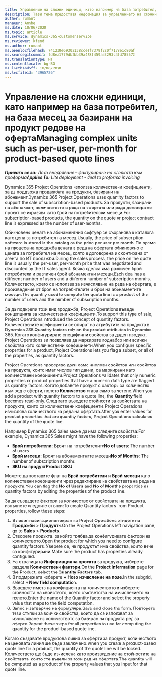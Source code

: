 ```yaml
---
title: Управление на сложни единици, като например на база потребител, на база месец за базирани на продукт редове на оферта
description: Тази тема предоставя информация за управлението на сложни единици за базирани на проект редове на оферта.
author: rumant
manager: Annbe
ms.date: 10/06/2020
ms.topic: article
ms.service: dynamics-365-customerservice
ms.reviewer: kfend
ms.author: rumant
ms.openlocfilehash: 741230e69302138cce8f7379f520f7178e1c80af
ms.sourcegitcommit: fd8ea1779db2bb39a428f459ae3293c4fd785572
ms.translationtype: HT
ms.contentlocale: bg-BG
ms.lasthandoff: 10/06/2020
ms.locfileid: "3965726"
---
```

# <a name="managing-complex-units-such-as-per-user-per-month-for-product-based-quote-lines"></a><span data-ttu-id="e6ba3-103">Управление на сложни единици, като например на база потребител, на база месец за базирани на продукт редове на оферта</span><span class="sxs-lookup"><span data-stu-id="e6ba3-103">Managing complex units such as per-user, per-month for product-based quote lines</span></span>

<span data-ttu-id="e6ba3-104">_**Прилага се за:** Леко внедряване – фактуриране на сделката към проформа_</span><span class="sxs-lookup"><span data-stu-id="e6ba3-104">_**Applies To:** Lite deployment - deal to proforma invoicing_</span></span>

<span data-ttu-id="e6ba3-105">Dynamics 365 Project Operations използва количествени коефициенти, за да поддържа продажбата на продукти, базирани на абонамент.</span><span class="sxs-lookup"><span data-stu-id="e6ba3-105">Dynamics 365 Project Operations uses quantity factors to support the sale of subscription-based products.</span></span> <span data-ttu-id="e6ba3-106">За продукти, базирани на абонамент, количеството в реда на офертата или реда договора по проект се изразява като брой на потребителски месеци.</span><span class="sxs-lookup"><span data-stu-id="e6ba3-106">For subscription-based products, the quantity on the quote or project contract line is expressed as the number of user-months.</span></span>

<span data-ttu-id="e6ba3-107">Обикновено цената на абонаментния софтуер се съхранява в каталога като цена за потребител на месец.</span><span class="sxs-lookup"><span data-stu-id="e6ba3-107">Usually, the price of subscription software is stored in the catalog as the price per user per month.</span></span> <span data-ttu-id="e6ba3-108">По време на процеса на продажба цената в реда на офертата обикновено е цената за потребител на месец, която е договорена и сконтирана от агента по ИТ продажби.</span><span class="sxs-lookup"><span data-stu-id="e6ba3-108">During the sales process, the price on the quote line is usually the per-user, per-month price that was negotiated and discounted by the IT sales agent.</span></span> <span data-ttu-id="e6ba3-109">Всяка сделка има различен брой потребители и различен брой абонаментни месеци.</span><span class="sxs-lookup"><span data-stu-id="e6ba3-109">Each deal has a different number of users and a different number of subscription months.</span></span> <span data-ttu-id="e6ba3-110">Количеството, което се използва за изчисляване на реда на офертата, е произведение от броя на потребителите и броя на абонаментите месеци.</span><span class="sxs-lookup"><span data-stu-id="e6ba3-110">The quantity used to compute the quote line is a product of the number of users and the number of subscription months.</span></span>

<span data-ttu-id="e6ba3-111">За да подкрепи този вид продажба, Project Operations въведе концепцията за количествени коефициенти.</span><span class="sxs-lookup"><span data-stu-id="e6ba3-111">To support this type of sale, Project Operations introduced the concept of quantity factors.</span></span> <span data-ttu-id="e6ba3-112">Количествените коефициенти се опират на атрибутите на продукта в Dynamics 365.</span><span class="sxs-lookup"><span data-stu-id="e6ba3-112">Quantity factors rely on the product attributes in Dynamics 365.</span></span> <span data-ttu-id="e6ba3-113">Когато конфигурирате специфични свойства за даден продукт, Project Operations ви позволява да маркирате поднабор или всички свойства като количествени коефициенти.</span><span class="sxs-lookup"><span data-stu-id="e6ba3-113">When you configure specific properties for a product, Project Operations lets you flag a subset, or all of the properties, as quantity factors.</span></span>

<span data-ttu-id="e6ba3-114">Project Operations проверява дали само числови свойства или свойства на продукта, които имат числов тип данни, са маркирани като количествени коефициенти.</span><span class="sxs-lookup"><span data-stu-id="e6ba3-114">Project Operations validates that only numeric properties or product properties that have a numeric data type are flagged as quantity factors.</span></span> <span data-ttu-id="e6ba3-115">Когато добавяте продукт с фактори за количество към ред с оферти, полето **Количество** става само за четене.</span><span class="sxs-lookup"><span data-stu-id="e6ba3-115">When you add a product with quantity factors to a quote line, the **Quantity** field becomes read-only.</span></span> <span data-ttu-id="e6ba3-116">След като въведете стойности за свойствата на продукта, които са количествени коефициенти, Project Operations изчислява количеството на реда на офертата.</span><span class="sxs-lookup"><span data-stu-id="e6ba3-116">After you enter values for product properties that are quantity factors, Project Operations calculates the quantity of the quote line.</span></span>

<span data-ttu-id="e6ba3-117">Например Dynamics 365 Sales може да има следните свойства:</span><span class="sxs-lookup"><span data-stu-id="e6ba3-117">For example, Dynamics 365 Sales might have the following properties:</span></span>

- <span data-ttu-id="e6ba3-118">**Брой потребители**: Броят на потребителите</span><span class="sxs-lookup"><span data-stu-id="e6ba3-118">**No of users**: The number of users</span></span>
- <span data-ttu-id="e6ba3-119">**Брой месеци**: Броят на абонаментните месеци</span><span class="sxs-lookup"><span data-stu-id="e6ba3-119">**No of Months**: The number of subscription months</span></span>
- <span data-ttu-id="e6ba3-120">**SKU на продукт**</span><span class="sxs-lookup"><span data-stu-id="e6ba3-120">**Product SKU**</span></span>

<span data-ttu-id="e6ba3-121">Можете да поставите флаг на **Брой потребители** и **Брой месеци** като количествени коефициенти чрез редактиране на свойствата на реда на продукта.</span><span class="sxs-lookup"><span data-stu-id="e6ba3-121">You can flag the **No of Users** and **No of Months** properties as quantity factors by editing the properties of the product line.</span></span>

<span data-ttu-id="e6ba3-122">За да създадете фактори за количество от свойствата на продукта, изпълнете следните стъпки:</span><span class="sxs-lookup"><span data-stu-id="e6ba3-122">To create Quantity factors from Product properties, follow these steps:</span></span>

1. <span data-ttu-id="e6ba3-123">В левия навигационен екран на Project Operations отидете на **Продажби** > **Продукти**.</span><span class="sxs-lookup"><span data-stu-id="e6ba3-123">On the Project Operations left navigation pane, go to **Sales** > **Products**.</span></span>
2. <span data-ttu-id="e6ba3-124">Отворете продукта, за който трябва да конфигурирате фактори на количеството.</span><span class="sxs-lookup"><span data-stu-id="e6ba3-124">Open the product for which you need to configure quantity factors.</span></span> <span data-ttu-id="e6ba3-125">Уверете се, че продуктът има свойства, които вече са конфигурирани.</span><span class="sxs-lookup"><span data-stu-id="e6ba3-125">Make sure the product has properties already configured.</span></span>
3. <span data-ttu-id="e6ba3-126">На страницата **Информация за проекта** за продукта, изберете раздела **Количествени фактори**.</span><span class="sxs-lookup"><span data-stu-id="e6ba3-126">On the **Project Information** page for the Product, select the **Quantity Factors** tab.</span></span>
4. <span data-ttu-id="e6ba3-127">В подмрежата изберете **+ Ново изчисление на поле**.</span><span class="sxs-lookup"><span data-stu-id="e6ba3-127">In the subgrid, select **+ New field computation**.</span></span>
5. <span data-ttu-id="e6ba3-128">Въведете името на коефициента на количеството и изберете стойността на свойството, което съответства на изчислението на полето.</span><span class="sxs-lookup"><span data-stu-id="e6ba3-128">Enter the name of the Quantity factor and select the property value that maps to the field computation.</span></span>
6. <span data-ttu-id="e6ba3-129">Запис и затваряне на формуляра.</span><span class="sxs-lookup"><span data-stu-id="e6ba3-129">Save and close the form.</span></span> <span data-ttu-id="e6ba3-130">Повторете тези стъпки за всички свойства, които да се използват за изчисляване на количеството за базиран на продукта ред за оферти.</span><span class="sxs-lookup"><span data-stu-id="e6ba3-130">Repeat these steps for all properties to use for computing the quantity for the product-based quote line.</span></span>

<span data-ttu-id="e6ba3-131">Когато създавате продуктова линия за оферти за продукт, количеството на ценовата линия ще бъде заключено.</span><span class="sxs-lookup"><span data-stu-id="e6ba3-131">When you create a product-based quote line for a product, the quantity of the quote line will be locked.</span></span> <span data-ttu-id="e6ba3-132">Количеството ще бъде изчислено като произведение на стойностите на свойствата, които сте въвели за този ред на офертата.</span><span class="sxs-lookup"><span data-stu-id="e6ba3-132">The quantity will be computed as a product of the property values that you input for that quote line.</span></span>

